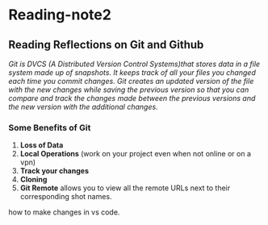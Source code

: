 # Reading-note2

## Reading Reflections on Git and Github

  *Git is DVCS (A Distributed Version Control Systems)that stores data in a file system made up of snapshots. It keeps track of all your files you changed each time you commit changes. Git creates an updated version of the file with the new changes while saving the previous version so that you can compare and track the changes made between the previous versions and the new version with the additional changes.*

  ### Some Benefits of Git
  
  1. **Loss of Data**
  2. **Local Operations** (work on your project even when not online or on a vpn)
  3. **Track your changes**
  4. **Cloning**
  5. **Git Remote** allows you to view all the remote URLs next to their corresponding shot names.

  how to make changes in vs code.
